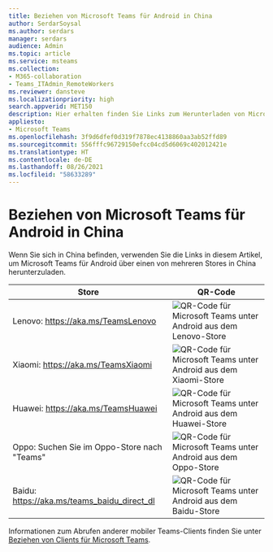 ```yaml
---
title: Beziehen von Microsoft Teams für Android in China
author: SerdarSoysal
ms.author: serdars
manager: serdars
audience: Admin
ms.topic: article
ms.service: msteams
ms.collection:
- M365-collaboration
- Teams_ITAdmin_RemoteWorkers
ms.reviewer: dansteve
ms.localizationpriority: high
search.appverid: MET150
description: Hier erhalten finden Sie Links zum Herunterladen von Microsoft Teams für Android in China.
appliesto:
- Microsoft Teams
ms.openlocfilehash: 3f9d6dfef0d319f7878ec4138860aa3ab52ffd89
ms.sourcegitcommit: 556fffc96729150efcc04cd5d6069c402012421e
ms.translationtype: HT
ms.contentlocale: de-DE
ms.lasthandoff: 08/26/2021
ms.locfileid: "58633289"
---
```

# <a name="get-microsoft-teams-for-android-in-china"></a>Beziehen von Microsoft Teams für Android in China

Wenn Sie sich in China befinden, verwenden Sie die Links in diesem Artikel, um Microsoft Teams für Android über einen von mehreren Stores in China herunterzuladen.


|Store  |QR-Code  |
|---------|---------|
| Lenovo: https://aka.ms/TeamsLenovo      | ![QR-Code für Microsoft Teams unter Android aus dem Lenovo-Store](media/get-teams-android-in-china-lenovo.png)        |
| Xiaomi: https://aka.ms/TeamsXiaomi     |![QR-Code für Microsoft Teams unter Android aus dem Xiaomi-Store](media/get-teams-android-in-china-xiaomi.png)         |
|Huawei: https://aka.ms/TeamsHuawei     | ![QR-Code für Microsoft Teams unter Android aus dem Huawei-Store](media/get-teams-android-in-china-huawei.png)        |
|Oppo: Suchen Sie im Oppo-Store nach "Teams"     | ![QR-Code für Microsoft Teams unter Android aus dem Oppo-Store](media/get-teams-android-in-china-oppo.png)        |
|Baidu: https://aka.ms/teams_baidu_direct_dl     | ![QR-Code für Microsoft Teams unter Android aus dem Baidu-Store](media/get-teams-android-in-china-baidu.png)        |

Informationen zum Abrufen anderer mobiler Teams-Clients finden Sie unter [Beziehen von Clients für Microsoft Teams](get-clients.md#mobile-clients).
